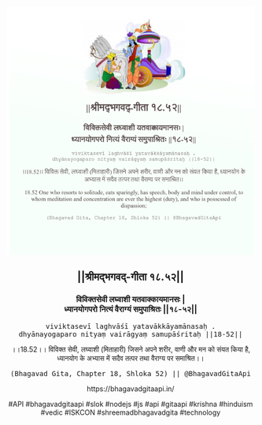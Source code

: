 <img src="../../asset/BG_18_52.png"/>
<center><h2>||श्रीमद्‍भगवद्‍-गीता १८.५२||</h2>
<h3>विविक्तसेवी लघ्वाशी यतवाक्कायमानसः |<br/>ध्यानयोगपरो नित्यं वैराग्यं समुपाश्रितः ||१८-५२||</h3>
<pre>viviktasevī laghvāśī yatavākkāyamānasaḥ .<br/>dhyānayogaparo nityaṃ vairāgyaṃ samupāśritaḥ ||18-52||</pre>
<p>।।18.52।। विविक्त सेवी, लघ्वाशी (मिताहारी) जिसने अपने शरीर, वाणी और मन को संयत किया है, ध्यानयोग के अभ्यास में सदैव तत्पर तथा वैराग्य पर समाश्रित।।</p>
<pre>(Bhagavad Gita, Chapter 18, Shloka 52) || @BhagavadGitaApi</pre><p>https://bhagavadgitaapi.in/</p><p>#API #bhagavadgitaapi #slok #nodejs #js #api #gitaapi #krishna #hinduism #vedic #ISKCON #shreemadbhagavadgita #technology</p></center>